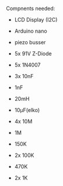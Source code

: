Compnents needed:

- LCD Display (I2C)
- Arduino nano
- piezo busser

- 5x 91V Z-Diode
- 5x 1N4007
- 3x 10nF
- 1nF
- 20mH
- 10µF(elko)
- 4x 10M
- 1M
- 150K
- 2x 100K
- 470K
- 2x 1K